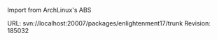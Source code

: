 Import from ArchLinux's ABS

URL: svn://localhost:20007/packages/enlightenment17/trunk
Revision: 185032
